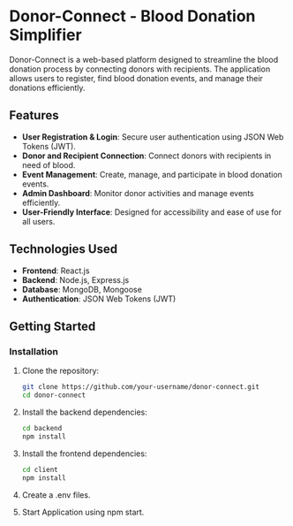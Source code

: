 # Donor-Connect - Blood Donation Simplifier

Donor-Connect is a web-based platform designed to streamline the blood donation process by connecting donors with recipients. The application allows users to register, find blood donation events, and manage their donations efficiently.

## Features

- **User Registration & Login**: Secure user authentication using JSON Web Tokens (JWT).
- **Donor and Recipient Connection**: Connect donors with recipients in need of blood.
- **Event Management**: Create, manage, and participate in blood donation events.
- **Admin Dashboard**: Monitor donor activities and manage events efficiently.
- **User-Friendly Interface**: Designed for accessibility and ease of use for all users.

## Technologies Used

- **Frontend**: React.js
- **Backend**: Node.js, Express.js
- **Database**: MongoDB, Mongoose
- **Authentication**: JSON Web Tokens (JWT)

## Getting Started

### Installation

1. Clone the repository:

   ```bash
   git clone https://github.com/your-username/donor-connect.git
   cd donor-connect
   ```

2. Install the backend dependencies:

   ```bash
   cd backend
   npm install
   ```

3. Install the frontend dependencies:

   ```bash
   cd client
   npm install
   ```

4. Create a .env files.

5. Start Application using npm start.
